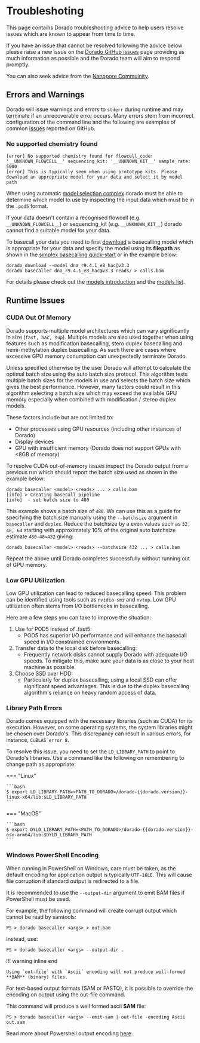 # Troubleshoting

This page contains Dorado troubleshooting advice to help users resolve issues which are known
to appear from time to time.

If you have an issue that cannot be resolved following the advice below please raise a new issue on the
[Dorado GitHub issues](https://github.com/nanoporetech/dorado/issues) page providing as
much information as possible and the Dorado team will aim to respond promptly.

You can also seek advice from the [Nanopore Commuinity](https://community.nanoporetech.com/docs?from=support).

## Errors and Warnings

Dorado will issue warnings and errors to `stderr` during runtime and may terminate if an
unrecoverable error occurs. Many errors stem from incorrect configuration of the
command line and the following are examples of common
[issues](https://github.com/nanoporetech/dorado/issues) reported on GitHub.

### No supported chemistry found

```text
[error] No supported chemistry found for flowcell_code: '__UNKNOWN_FLOWCELL__' sequencing_kit: '__UNKNOWN_KIT__' sample_rate: 5000
[error] This is typically seen when using prototype kits. Please download an appropriate model for your data and select it by model path
```

When using automatic [model selection complex]({{find("complex")}}) dorado must be able to
determine which model to use by inspecting the input data which must be in the `.pod5` format.

If your data doesn't contain a recognised flowcell (e.g. `__UNKNOWN_FLOWCELL__`) or
sequencing_kit (e.g. `__UNKNOWN_KIT__`) dorado cannot find a suitable model for your data.

To basecall your data you need to first [download]({{find("downloader")}}) a basecalling model
which is appropriate for your data and specify the model using its **filepath** as
shown in the [simplex basecalling quick-start]({{find("simplex")}}) or in the example below:

```dorado
dorado download --model dna_r9.4.1_e8_hac@v3.3
dorado basecaller dna_r9.4.1_e8_hac@v3.3 reads/ > calls.bam
```

For details please check out the [models introduction]({{find("models")}}) and
the [models list]({{find("list")}}).

## Runtime Issues

### CUDA Out Of Memory

Dorado supports multiple model architectures which can vary significantly in size (`fast, hac, sup`).
Multiple models are also used together when using features such as modification basecalling,
stero duplex basecalling and hemi-methylation duplex basecalling. As such there are
cases where excessive GPU memory conumption can unexpectedly terminate Dorado.

Unless specified otherwise by the user Dorado will attempt to calculate the optimal
batch size using the auto batch size protocol.
This algorithm tests multiple batch sizes for the models in use and selects the batch size which
gives the best performance.
However, many factors could result in this algorithm selecting a batch size which may
exceed the available GPU memory especially when combined with modification / stereo duplex models.

These factors include but are not limited to:

- Other processes using GPU resources (including other instances of Dorado)
- Display devices
- GPU with insufficient memory (Dorado does not support GPUs with <8GB of memory)

To resolve CUDA out-of-memory issues inspect the Dorado output from a previous run which should
report the batch size used as shown in the example below:

```text hl_lines="3"
dorado basecaller <model> <reads> ... > calls.bam
[info] > Creating basecall pipeline
[info]  - set batch size to 480
```

This example shows a batch size of `480`. We can use this as a guide for specifying the batch size
manually using the  `--batchsize` argument in `basecaller` and `duplex`. Reduce the batchsize
by a even values such as `32, 48, 64` starting with approximately 10%
of the original auto batchsize estimate `480-48=432` giving:

```dorado
dorado basecaller <model> <reads> --batchsize 432 ... > calls.bam
```

Repeat the above until Dorado completes successfully without running out of GPU memory.

### Low GPU Utilization

Low GPU utilization can lead to reduced basecalling speed. This problem can be identified using
tools such as `nvidia-smi` and `nvtop`. Low GPU utilization often stems from I/O bottlenecks
in basecalling.

Here are a few steps you can take to improve the situation:

1. Use for POD5 instead of .fast5:
    - POD5 has superior I/O performance and will enhance the basecall speed in I/O constrained environments.
2. Transfer data to the local disk before basecalling:
    - Frequently network disks cannot supply Dorado with adequate I/O speeds.
        To mitigate this, make sure your data is as close to your host machine as possible.
3. Choose SSD over HDD:
    - Particularly for duplex basecalling, using a local SSD can offer significant speed advantages.
        This is due to the duplex basecalling algorithm's reliance on heavy random access of data.

### Library Path Errors

Dorado comes equipped with the necessary libraries (such as CUDA) for its execution.
However, on some operating systems, the system libraries might be chosen over Dorado's.
This discrepancy can result in various errors, for instance, `CuBLAS error 8`.

To resolve this issue, you need to set the `LD_LIBRARY_PATH` to point to Dorado's libraries.
Use a command like the following on remembering to change path as appropriate:

=== "Linux"

    ```bash
    $ export LD_LIBRARY_PATH=<PATH_TO_DORADO>/dorado-{{dorado.version}}-linux-x64/lib:$LD_LIBRARY_PATH
    ```

=== "MacOS"

    ```bash
    $ export DYLD_LIBRARY_PATH=<PATH_TO_DORADO>/dorado-{{dorado.version}}-osx-arm64/lib:$DYLD_LIBRARY_PATH
    ```

### Windows PowerShell Encoding

When running in PowerShell on Windows, care must be taken, as the default encoding for application
output is typically `UTF-16LE`.  This will cause file corruption if standard output is redirected to a file.

It is recommended to use the `--output-dir` argument to emit BAM files if PowerShell must be used.

For example, the following command will create corrupt output which cannot be read by samtools:

```dorado
PS > dorado basecaller <args> > out.bam
```

Instead, use:

```dorado
PS > dorado basecaller <args> --output-dir .
```

!!! warning inline end

    Using `out-file` with `Ascii` encoding will not produce well-formed **BAM** (binary) files.

For text-based output formats (SAM or FASTQ), it is possible to override the encoding on
output using the out-file command.

This command will produce a well formed ascii **SAM** file:

```dorado
PS > dorado basecaller <args> --emit-sam | out-file -encoding Ascii out.sam
```

Read more about Powershell output encoding [here](https://learn.microsoft.com/en-us/powershell/module/microsoft.powershell.core/about/about_character_encoding?view=powershell-7.4).
